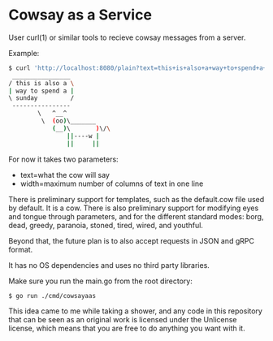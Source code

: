 # Cowsay as a Service

User curl(1) or similar tools to recieve cowsay messages from a server.

Example:

```bash
$ curl 'http://localhost:8080/plain?text=this+is+also+a+way+to+spend+a+sunday&width=15'
 ________________ 
/ this is also a \
| way to spend a |
\ sunday         /
 ---------------- 
        \   ^__^
         \  (oo)\_______
            (__)\       )\/\
                ||----w |
                ||     ||
```

For now it takes two parameters:

- text=what the cow will say
- width=maximum number of columns of text in one line

There is preliminary support for templates, such as the default.cow file used by default. It is a cow. There is also preliminary support for modifying eyes and tongue through parameters, and for the different standard modes: borg, dead, greedy, paranoia, stoned, tired, wired, and youthful.

Beyond that, the future plan is to also accept requests in JSON and gRPC format.

It has no OS dependencies and uses no third party libraries.

Make sure you run the main.go from the root directory:

```bash
$ go run ./cmd/cowsayaas
```

This idea came to me while taking a shower, and any code in this repository that can be seen as an original work is licensed under the Unlicense license, which means that you are free to do anything you want with it.
